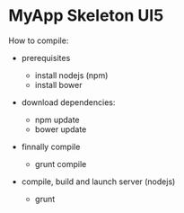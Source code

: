 # MyApp Skeleton UI5 #

How to compile:

- prerequisites
    - install nodejs (npm)
    - install bower

- download dependencies:
    - npm update
    - bower update

- finnally compile 
    - grunt compile

- compile, build and launch server (nodejs)
    - grunt